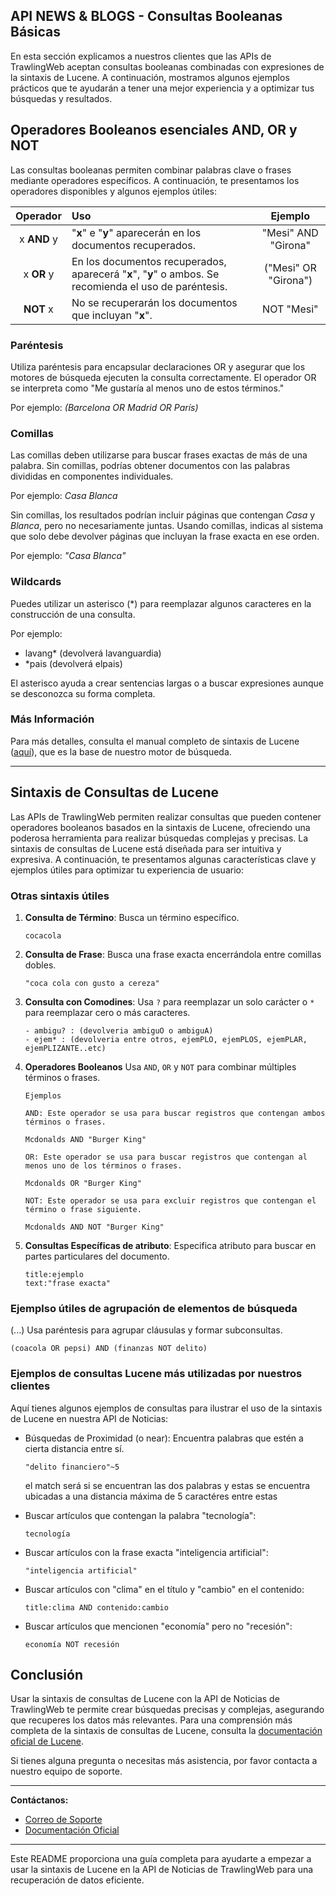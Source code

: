 ## API NEWS & BLOGS - Consultas Booleanas Básicas

En esta sección explicamos a nuestros clientes que las APIs de TrawlingWeb aceptan consultas booleanas combinadas con expresiones de la sintaxis de Lucene. A continuación, mostramos algunos ejemplos prácticos que te ayudarán a tener una mejor experiencia y a optimizar tus búsquedas y resultados.

## Operadores Booleanos esenciales AND, OR y NOT

Las consultas booleanas permiten combinar palabras clave o frases mediante operadores específicos. A continuación, te presentamos los operadores disponibles y algunos ejemplos útiles:

|  Operador   | Uso                                                                                                    |       Ejemplo        |
| :---------: | :----------------------------------------------------------------------------------------------------- | :------------------: |
| x **AND** y | "**x**" e "**y**" aparecerán en los documentos recuperados.                                            | "Mesi" AND "Girona"  |
| x **OR** y  | En los documentos recuperados, aparecerá "**x**", "**y**" o ambos. Se recomienda el uso de paréntesis. | ("Mesi" OR "Girona") |
|  **NOT** x  | No se recuperarán los documentos que incluyan "**x**".                                                 |      NOT "Mesi"      |

### Paréntesis

Utiliza paréntesis para encapsular declaraciones OR y asegurar que los motores de búsqueda ejecuten la consulta correctamente. El operador OR se interpreta como "Me gustaría al menos uno de estos términos."

Por ejemplo: _(Barcelona OR Madrid OR París)_

### Comillas

Las comillas deben utilizarse para buscar frases exactas de más de una palabra. Sin comillas, podrías obtener documentos con las palabras divididas en componentes individuales.

Por ejemplo: _Casa Blanca_

Sin comillas, los resultados podrían incluir páginas que contengan _Casa_ y _Blanca_, pero no necesariamente juntas. Usando comillas, indicas al sistema que solo debe devolver páginas que incluyan la frase exacta en ese orden.

Por ejemplo: _"Casa Blanca"_

### Wildcards

Puedes utilizar un asterisco (\*) para reemplazar algunos caracteres en la construcción de una consulta.

Por ejemplo:

- lavang\* (devolverá lavanguardia)
- \*pais (devolverá elpais)

El asterisco ayuda a crear sentencias largas o a buscar expresiones aunque se desconozca su forma completa.

### Más Información

Para más detalles, consulta el manual completo de sintaxis de Lucene ([aquí](https://lucene.apache.org/core/2_9_4/queryparsersyntax.html)), que es la base de nuestro motor de búsqueda.

---

## Sintaxis de Consultas de Lucene

Las APIs de TrawlingWeb permiten realizar consultas que pueden contener operadores booleanos basados en la sintaxis de Lucene, ofreciendo una poderosa herramienta para realizar búsquedas complejas y precisas. La sintaxis de consultas de Lucene está diseñada para ser intuitiva y expresiva. A continuación, te presentamos algunas características clave y ejemplos útiles para optimizar tu experiencia de usuario:

### Otras sintaxis útiles

1.  **Consulta de Término**: Busca un término específico.

    ```
    cocacola
    ```

2.  **Consulta de Frase**: Busca una frase exacta encerrándola entre comillas dobles.

    ```
    "coca cola con gusto a cereza"
    ```

3.  **Consulta con Comodines**: Usa `?` para reemplazar un solo carácter o `*` para reemplazar cero o más caracteres.

    ```
    - ambigu? : (devolveria ambiguO o ambiguA)
    - ejem* : (devolveria entre otros, ejemPLO, ejemPLOS, ejemPLAR, ejemPLIZANTE..etc)
    ```

4.  **Operadores Booleanos**
    Usa `AND`, `OR` y `NOT` para combinar múltiples términos o frases.

        Ejemplos

        AND: Este operador se usa para buscar registros que contengan ambos términos o frases.

        Mcdonalds AND "Burger King"
        
        OR: Este operador se usa para buscar registros que contengan al menos uno de los términos o frases.

        Mcdonalds OR "Burger King"
        
        NOT: Este operador se usa para excluir registros que contengan el término o frase siguiente.

        Mcdonalds AND NOT "Burger King"

        

5. **Consultas Específicas de atributo**: Especifica atributo para buscar en partes particulares del documento.
   ```
   title:ejemplo
   text:"frase exacta"
   ```

### Ejemplso útiles de agrupación de elementos de búsqueda

(...) Usa paréntesis para agrupar cláusulas y formar subconsultas.

```
(coacola OR pepsi) AND (finanzas NOT delito)
```

### Ejemplos de consultas Lucene más utilizadas por nuestros clientes

Aquí tienes algunos ejemplos de consultas para ilustrar el uso de la sintaxis de Lucene en nuestra API de Noticias:

- Búsquedas de Proximidad (o near): Encuentra palabras que estén a cierta distancia entre sí.

   ```
   "delito financiero"~5
   ```
   el match será si se encuentran las dos palabras y estas se encuentra ubicadas a una distancia máxima de 5 caractéres entre estas

- Buscar artículos que contengan la palabra "tecnología":

  ```
  tecnología
  ```

- Buscar artículos con la frase exacta "inteligencia artificial":

  ```
  "inteligencia artificial"
  ```

- Buscar artículos con "clima" en el título y "cambio" en el contenido:

  ```
  title:clima AND contenido:cambio
  ```

- Buscar artículos que mencionen "economía" pero no "recesión":
  ```
  economía NOT recesión
  ```

## Conclusión

Usar la sintaxis de consultas de Lucene con la API de Noticias de TrawlingWeb te permite crear búsquedas precisas y complejas, asegurando que recuperes los datos más relevantes. Para una comprensión más completa de la sintaxis de consultas de Lucene, consulta la [documentación oficial de Lucene](https://lucene.apache.org/core/2_9_4/queryparsersyntax.html).

Si tienes alguna pregunta o necesitas más asistencia, por favor contacta a nuestro equipo de soporte.

---

**Contáctanos:**

- [Correo de Soporte](mailto:support@trawlingweb.com)
- [Documentación Oficial](https://docs.trawlingweb.com)

---

Este README proporciona una guía completa para ayudarte a empezar a usar la sintaxis de Lucene en la API de Noticias de TrawlingWeb para una recuperación de datos eficiente.
